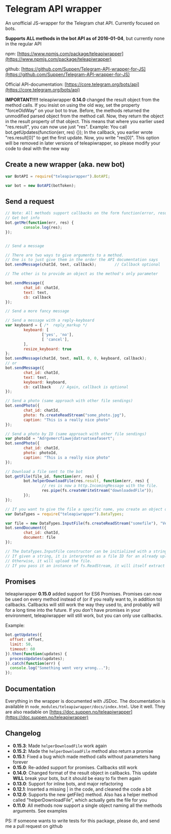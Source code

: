 # Telegram API wrapper

An unofficial JS-wrapper for the Telegram chat API. Currently focused on bots.

**Supports ALL methods in the bot API as of 2016-01-04**, but currently none in the regular API

npm: [https://www.npmjs.com/package/teleapiwrapper](https://www.npmjs.com/package/teleapiwrapper)

github: [https://github.com/Suppen/Telegram-API-wrapper-for-JS](https://github.com/Suppen/Telegram-API-wrapper-for-JS)

Official API-documentation: [https://core.telegram.org/bots/api](https://core.telegram.org/bots/api)

**IMPORTANT!!!!** teleapiwrapper **0.14.0** changed the result object from the method calls. If you insist on using the old way, set the property "forceOldWay" on your bot to true. Before, the methods returned the unmodified parsed object from the method call. Now, they return the object in the result property of that object. This means that where you earlier used "res.result", you can now use just "res". Example: You call bot.getUpdates(function(err, res) {}); In the callback, you earlier wrote "res.result[0]" to get the first update. Now, you write "res[0]". This option will be removed in later versions of teleapiwrapper, so please modify your code to deal with the new way

## Create a new wrapper (aka. new bot)

```javascript
var BotAPI = require("teleapiwrapper").BotAPI;

var bot = new BotAPI(botToken);
```

## Send a request

```javascript
// Note: All methods support callbacks on the form function(error, result), where "result" is the parsed JSON-response from the server
// Get bot info
bot.getMe(function(err, res) {
        console.log(res);
});


// Send a message

// There are two ways to give arguments to a method.
// One is to just give them in the order the API documentation says
bot.sendMessage(chatId, text, callback);        // Callback optional

// The other is to provide an object as the method's only parameter

bot.sendMessage({
        chat_id: chatId,
        text: text,
        cb: callback
});

// Send a more fancy message

// Send a message with a reply-keyboard
var keyboard = { /*  reply_markup */
        keyboard: [
                ['yes', 'no'],
                [ 'cancel'],
        ],
        resize_keyboard: true
};
bot.sendMessage(chatId, text, null, 0, 0, keyboard, callback);
// or
bot.sendMessage({
        chat_id: chatId,
        text: text,
        keyboard: keyboard,
        cb: callback    // Again, callback is optional
});

// Send a photo (same approach with other file sendings)
bot.sendPhoto({
        chat_id: chatId,
        photo: fs.createReadStream("some_photo.jpg"),
        caption: "This is a really nice photo"
});

// Send a photo by ID (same approach with other file sendings)
var photoId = "Adrgvmercfiawejdatruotseafasert";
bot.sendPhoto({
        chat_id: chatId,
        photo: photoId,
        caption: "This is a really nice photo"
});

// Download a file sent to the bot
bot.getFile(file_id, function(err, res) {
        bot.helperDownloadFile(res.result, function(err, res) {
                // res is now a http.IncomingMessage with the file.
                res.pipe(fs.createWriteStream("downloadedFile"));
        });
});

// If you want to give the file a specific name, you create an object of type DataTypes.InputFile and give it to the method
var DataTypes = require("teleapiwrapper").DataTypes;

var file = new DataTypes.InputFile(fs.createReadStream("somefile"), "Very important file.txt");
bot.sendDocument({
        chat_id: chatId,
        document: file
});

// The DataTypes.InputFile constructor can be initialized with a string, a buffer, a readable stream or an already existing InputFile.
// If given a string, it is interpreted as a file ID for an already uploaded file, so Telegram will just resend that one.
// Otherwise, it will upload the file.
// If you pass it an instance of fs.ReadStream, it will itself extract the name of the file from the stream and use that, unless you override it yourself
```

## Promises

teleapiwrapper **0.15.0** added support for ES6 Promises. Promises can now be used on every method instead of (or if you really want to, in addition to) callbacks. Callbacks will still work the way they used to, and probably will for a long time into the future. If you don't have promises in your environment, teleapiwrapper will still work, but you can only use callbacks.

Example:

```javascript
bot.getUpdates({
  offset: offset,
  limit: 50,
  timeout: 60
}).then(function(updates) {
  processUpdates(updates);
}).catch(function(err) {
  console.log("Something went very wrong...");
});
```

## Documentation

Everything in the wrapper is documented with JSDoc. The documentation is available in `node_modules/teleapiwrapper/docs/index.html`. Use it well.
They are also readable on [https://doc.suppen.no/teleapiwrapper](https://doc.suppen.no/teleapiwrapper)

## Changelog
* **0.15.3**: Made `helperDownloadFile` work again
* **0.15.2**: Made the `helperDownloadFile` method also return a promise
* **0.15.1**: Fixed a bug which made method calls without parameters hang forever
* **0.15.0**: Re-added support for promises. Callbacks still work
* **0.14.0**: Changed format of the result object in callbacks. This update **WILL** break your bots, but it should be easy to fix them again
* **0.13.0**: Support for inline bots, and major refactoring
* **0.12.1**: Inserted a missing | in the code, and cleaned the code a bit
* **0.12.0**: Supports the new getFile() method. Also has a helper method called "helperDownloadFile", which actually gets the file for you
* **0.11.0**: All methods now support a single object naming all the methods arguments. See examples

PS: If someone wants to write tests for this package, please do, and send me a pull request on github
